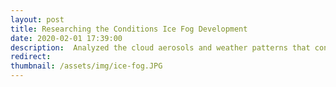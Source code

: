 ```yaml
---
layout: post
title: Researching the Conditions Ice Fog Development
date: 2020-02-01 17:39:00
description:  Analyzed the cloud aerosols and weather patterns that contribute to the formation of low altitude ice fog, which has historically been difficult to simulate for climate models and aviation weather predictions. LIDAR sateliete imagery was collected from NASA's CALIPSO earth observation satelitte as it made passes above a research station in northern Alaska. 
redirect: 
thumbnail: /assets/img/ice-fog.JPG
---
```


